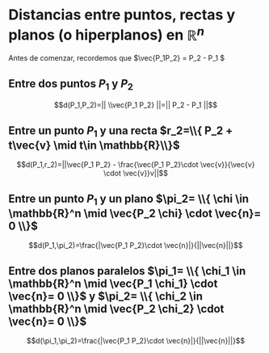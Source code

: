 # Distancias entre puntos, rectas y planos (o hiperplanos) en $\mathbb{R}^n$ 

Antes de comenzar, recordemos que $\vec{P_1P_2} = P_2 - P_1 $
 

## Entre dos puntos $P_1$ y $P_2$

$$d(P_1,P_2)=|| \\vec{P_1 P_2} ||=|| P_2 - P_1 ||$$

## Entre un punto $P_1$ y una recta $r_2=\\{ P_2 + t\vec{v} \mid t\in \mathbb{R}\\}$ 

$$d(P_1,r_2)=||\vec{P_1 P_2} - \frac{\vec{P_1 P_2}\cdot \vec{v}}{\vec{v} \cdot \vec{v}}v||$$ 

## Entre un punto $P_1$ y un plano $\pi_2= \\{ \chi \in \mathbb{R}^n \mid \vec{P_2 \chi} \cdot \vec{n}= 0 \\}$ 

$$d(P_1,\pi_2)=\frac{|\vec{P_1 P_2}\cdot \vec{n}|}{||\vec{n}||}$$

## Entre dos planos paralelos $\pi_1= \\{ \chi_1 \in \mathbb{R}^n \mid \vec{P_1 \chi_1} \cdot \vec{n}= 0 \\}$ y $\pi_2= \\{ \chi_2 \in \mathbb{R}^n \mid \vec{P_2 \chi_2} \cdot \vec{n}= 0 \\}$ 

$$d(\pi_1,\pi_2)=\frac{|\vec{P_1 P_2}\cdot \vec{n}|}{||\vec{n}||}$$









